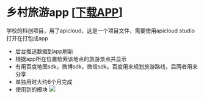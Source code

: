 # 乡村旅游app [[下载APP](http://ofyo106p1.bkt.clouddn.com/乡村智慧导游.apk?attname=&e=1478401333&token=ta3AWG_OV18vbalFzxX2jPEMnUCNjhZXIDofrWZO:Wml8ADqnWTSbNat9ab77bO-Zk98)]

学校的科创项目，用了apicloud，这是一个项目文件，需要使用apicloud studio打开在打包成app

+ 后台推送数据到app刷新
+ 根据app所在位置检索该地点的旅游景点并显示
+ 有用百度地图sdk，微博sdk，微信sdk。百度用来规划旅游路线，后两者用来分享
+ 单独用时大约6个月完成
+ 使用到的模块
![](http://ww1.sinaimg.cn/large/801b780agw1f8zqwz5mboj21ho154qdc.jpg)
